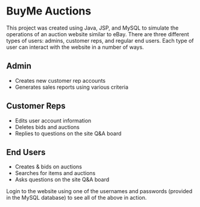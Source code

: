 # BuyMe Auctions

This project was created using Java, JSP, and MySQL to simulate the operations of an auction website similar to eBay. There are three different types of users: admins, customer reps, and regular end users. Each type of user can interact with the website in a number of ways.

## Admin
- Creates new customer rep accounts
- Generates sales reports using various criteria

## Customer Reps
- Edits user account information
- Deletes bids and auctions
- Replies to questions on the site Q&A board

## End Users
- Creates & bids on auctions
- Searches for items and auctions
- Asks questions on the site Q&A board

Login to the website using one of the usernames and passwords (provided in the MySQL database) to see all of the above in action.

